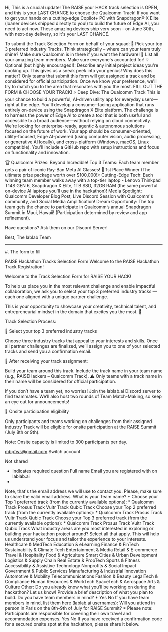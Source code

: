 Hi,
This is a crucial update! The RAISE your HACK track selection is OPEN, and this is your LAST CHANCE to choose the Qualcomm Track! If you want to get your hands on a cutting-edge Copilot+ PC with Snapdragon® X Elite (loaner devices shipped directly to you!) to build the future of Edge AI, you need to act now. These amazing devices ship very soon – on June 30th, with next-day delivery, so it's your LAST CHANCE.

To submit the Track Selection Form on behalf of your squad:
🎯 Pick your top 3 preferred Industry Tracks. Think strategically – where can your team truly shine? Make sure Qualcomm is in there if you want the hardware!
👥 List all your amazing team members. Make sure everyone's accounted for!
💡 Optional (but highly encouraged!): Describe any initial project ideas you're cooking up. This gives us a sneak peek into your genius!
Why does this matter? Only teams that submit this form will get assigned a track and be considered for official participation. Once we know your preference, we'll try to match you to the area that resonates with you the most.
FILL OUT THE FORM & CHOOSE YOUR TRACK!
⚡️ Deep Dive: The Qualcomm Track 
This is your chance to build a powerful, AI-driven utility app for everyday users—right at the edge. You'll develop a consumer-facing application that runs entirely on-device using the Snapdragon X Elite platform. The challenge is to harness the power of Edge AI to create a tool that is both useful and accessible to a broad audience—without relying on cloud connectivity.
We're looking for enterprise-ready, agentic & autonomous solutions focused on the future of work. Your app should be consumer-oriented, utility-focused, Edge AI-powered (using computer vision, audio processing, or generative AI locally), and cross-platform (Windows, macOS, Linux compatible). You'll include a GitHub repo with setup instructions and focus on functionality and innovation.

🏆 Qualcomm Prizes: Beyond Incredible!
Top 3 Teams: Each team member gets a pair of iconic Ray-Ban Meta AI Glasses!
🥇 1st Place Winner (The ultimate prize package worth over $100,000!):
Cutting-Edge Tech: Each winning team member walks away with a top-tier laptop - Lenovo Thinkpad T14S GEN 6, Snapdragon X Elite, 1TB SSD, 32GB RAM (the same powerful on-device AI laptops you'll use in the hackathon)!
Media Spotlight: Qualcomm Developer Blog Post, Live Discord Session with Qualcomm's community, and Social Media Amplification!
Dream Opportunity: The top team gets the chance to participate in Qualcomm’s annual Snapdragon Summit in Maui, Hawaii! (Participation determined by review and app refinement).

Have questions? Ask them on our Discord Server!

Best,
The lablab Team

------------------
#. The form to fill

RAISE Hackathon Tracks Selection Form 
Welcome to the RAISE Hackathon Track Registration!

Welcome to the Track Selection Form for RAISE YOUR HACK!

To help us place you in the most relevant challenge and enable impactful collaboration, we ask you to select your top 3 preferred industry tracks — each one aligned with a unique partner challenge.



This is your opportunity to showcase your creativity, technical talent, and entrepreneurial mindset in the domain that excites you the most. 🚀



Track Selection Process:

🔹 Select your top 3 preferred industry tracks

Choose three industry tracks that appeal to your interests and skills. Once all partner challenges are finalized, we’ll assign you to one of your selected tracks and send you a confirmation email.


🔹 After receiving your track assignment:

Build your team around this track.
Include the track name in your team name (e.g., RAISEHackers – Qualcomm Track).
⚠️ Only teams with a track name in their name will be considered for official participation.


If you don’t have a team yet, no worries! Join the lablab.ai Discord server to find teammates. We’ll also host two rounds of Team Match-Making, so keep an eye out for announcements!


🔹 Onsite participation eligibility

Only participants and teams working on challenges from their assigned Industry Track will be eligible for onsite participation at the RAISE Summit (July 8th or 9th).

Note: Onsite capacity is limited to 300 participants per day.

mbpfws@gmail.com Switch account
 
Not shared
 
* Indicates required question
Full name
Email you are registered with on lablab.ai
*
Note, that's the email address we will use to contact you. Please, make sure to share the valid email address.
What is your Team name?
*
Choose your Top 1 preferred track (from the currently available options):
*
Qualcomm Track
Prosus Track
Vultr Track
Qubic Track
Choose your Top 2 preferred track (from the currently available options):
*
Qualcomm Track
Prosus Track
Vultr Track
Qubic Track
Choose your Top 3 preferred track (from the currently available options):
*
Qualcomm Track
Prosus Track
Vultr Track
Qubic Track
What industry areas are you most interested in exploring or building your hackathon project around?
Select all that apply. This will help us understand your focus and tailor the experience to your interests.
Healthcare & MedTech
Education & eLearning
Finance & FinTech
Sustainability & Climate Tech
Entertainment & Media
Retail & E-commerce
Travel & Hospitality
Food & Agriculture
Smart Cities & Urban Development
Logistics & Supply Chain
Real Estate & PropTech
Sports & Fitness
Accessibility & Assistive Technology
Nonprofits & Social Impact
Government & Public Services
Manufacturing & Industrial Innovation
Automotive & Mobility
Telecommunications
Fashion & Beauty
LegalTech & Compliance
Human Resources & WorkTech
SpaceTech & Aerospace
Arts & Culture
Other:
Do you already know what you’ll be working on during the hackathon? Let us know!
Provide a brief description of what you plan to build.
Do you have team members in mind?
*
Yes
No
If you have team members in mind, list them here (lablab.ai usernames):
Will you attend in person in Paris on the 8th-9th of July for RAISE Summit?
*
Please note: Participants are responsible for covering their own travel and accommodation expenses.
Yes
No
If you have received a confirmation code for a secured onsite spot at the hackathon, please share it below.